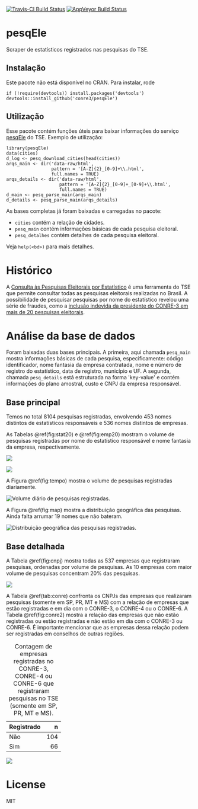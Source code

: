 [![Travis-CI Build
Status](https://travis-ci.org/conre3/pesqEle.svg?branch=master)](https://travis-ci.org/conre3/pesqEle)
[![AppVeyor Build
Status](https://ci.appveyor.com/api/projects/status/github/conre3/pesqEle?branch=master&svg=true)](https://ci.appveyor.com/project/conre3/pesqEle)

pesqEle
=======

Scraper de estatísticos registrados nas pesquisas do TSE.

Instalação
----------

Este pacote não está disponível no CRAN. Para instalar, rode

    if (!require(devtools)) install.packages('devtools')
    devtools::install_github('conre3/pesqEle')

Utilização
----------

Esse pacote contém funções úteis para baixar informações do serviço
[pesqEle](http://inter01.tse.jus.br/pesqele-publico/app/pesquisa/listarEstatisticos.xhtml)
do TSE. Exemplo de utilização:

    library(pesqEle)
    data(cities)
    d_log <- pesq_download_cities(head(cities))
    arqs_main <- dir('data-raw/html', 
                     pattern = '[A-Z]{2}_[0-9]+\\.html',
                     full.names = TRUE)
    arqs_details <- dir('data-raw/html', 
                        pattern = '[A-Z]{2}_[0-9]+_[0-9]+\\.html',
                        full.names = TRUE)
    d_main <- pesq_parse_main(arqs_main)
    d_details <- pesq_parse_main(arqs_details)

As bases completas já foram baixadas e carregadas no pacote:

-   `cities` contém a relação de cidades.
-   `pesq_main` contém informações básicas de cada pesquisa eleitoral.
-   `pesq_detalhes` contém detalhes de cada pesquisa eleitoral.

Veja `help(<bd>)` para mais detalhes.

Histórico
=========

A [Consulta às Pesquisas Eleitorais por
Estatístico](http://inter01.tse.jus.br/pesqele-publico/app/pesquisa/listarEstatisticos.xhtml)
é uma ferramenta do TSE que permite consultar todas as pesquisas
eleitorais realizadas no Brasil. A possibilidade de pesquisar pesquisas
por nome do estatístico revelou uma série de fraudes, como a [inclusão
indevida da presidente do CONRE-3 em mais de 20 pesquisas
eleitorais](http://www.conre3.org.br/portal/3113-2/).

Análise da base de dados
========================

Foram baixadas duas bases principais. A primeira, aqui chamada
`pesq_main` mostra informações básicas de cada pesquisa,
especificamente: código identificador, nome fantasia da empresa
contratada, nome e número de registro do estatístico, data de registro,
município e UF. A segunda, chamada `pesq_details` está estruturada na
forma 'key-value' e contém informações do plano amostral, custo e CNPJ
da empresa responsável.

Base principal
--------------

Temos no total 8104 pesquisas registradas, envolvendo 453 nomes
distintos de estatísticos responsáveis e 536 nomes distintos de
empresas.

As Tabelas @ref(fig:stat20) e @ref(fig:emp20) mostram o volume de
pesquisas registradas por nome do estatístico responsável e nome
fantasia da empresa, respectivamente.

![<br/>](README_files/figure-markdown_strict/stat20-1.png)

![<br/>](README_files/figure-markdown_strict/emp20-1.png)

A Figura @ref(fig:tempo) mostra o volume de pesquisas registradas
diariamente.

![Volume diário de pesquisas registradas.](README_files/figure-markdown_strict/tempo-1.png)

A Figura @ref(fig:map) mostra a distribuição geográfica das pesquisas.
Ainda falta arrumar 19 nomes que não bateram.

![Distribuição geográfica das pesquisas registradas.](README_files/figure-markdown_strict/map-1.png)

Base detalhada
--------------

A Tabela @ref(fig:cnpj) mostra todas as 537 empresas que registraram
pesquisas, ordenadas por volume de pesquisas. As 10 empresas com maior
volume de pesquisas concentram 20% das pesquisas.

![<br/>](README_files/figure-markdown_strict/cnpj-1.png)

A Tabela @ref(tab:conre) confronta os CNPJs das empresas que realizaram
pesquisas (somente em SP, PR, MT e MS) com a relação de empresas que
estão registradas e em dia com o CONRE-3, o CONRE-4 ou o CONRE-6. A
Tabela @ref(fig:conre2) mostra a relação das empresas que não estão
registradas ou estão registradas e não estão em dia com o CONRE-3 ou
CONRE-6. É importante mencionar que as empresas dessa relação podem ser
registradas em conselhos de outras regiões.

<table>
<caption>Contagem de empresas registradas no CONRE-3, CONRE-4 ou CONRE-6 que registraram pesquisas no TSE (somente em SP, PR, MT e MS).</caption>
<thead>
<tr class="header">
<th align="left">Registrado</th>
<th align="right">n</th>
</tr>
</thead>
<tbody>
<tr class="odd">
<td align="left">Não</td>
<td align="right">104</td>
</tr>
<tr class="even">
<td align="left">Sim</td>
<td align="right">66</td>
</tr>
</tbody>
</table>

![<br/>](README_files/figure-markdown_strict/conre2-1.png)

License
=======

MIT
